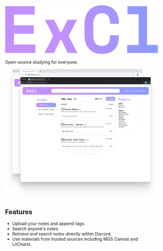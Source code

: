 ![ExamClutch logo](frontend/public/gradient_logo.svg "ExamClutch")

Open-source studying for everyone.

![ExamClutch Dashboard](frontend/public/homepage.svg "Dashboard")

## Features
- Upload your notes and append tags.
- Search anyone's notes.
- Retrieve and search notes directly within Discord.
- Use materials from trusted sources including MGS Canvas and LitCharts.
